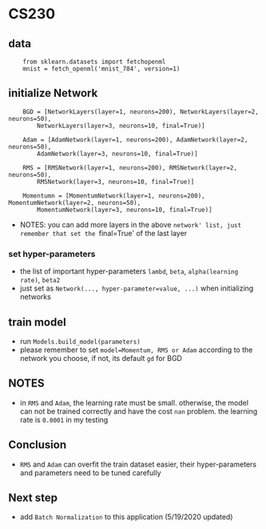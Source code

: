 # CS230

## data
        from sklearn.datasets import fetchopenml
        mnist = fetch_openml('mnist_784', version=1)
        
## initialize Network
        
        BGD = [NetworkLayers(layer=1, neurons=200), NetworkLayers(layer=2, neurons=50),
            NetworkLayers(layer=3, neurons=10, final=True)]
            
        Adam = [AdamNetwork(layer=1, neurons=200), AdamNetwork(layer=2, neurons=50),
            AdamNetwork(layer=3, neurons=10, final=True)]
            
        RMS = [RMSNetwork(layer=1, neurons=200), RMSNetwork(layer=2, neurons=50),
            RMSNetwork(layer=3, neurons=10, final=True)]
            
        Momentumn = [MomentumNetwork(layer=1, neurons=200), MomentumNetwork(layer=2, neurons=50),
            MomentumNetwork(layer=3, neurons=10, final=True)]

- NOTES: you can add more layers in the above `network' list, just remember that set the `final=True'
of the last layer

### set hyper-parameters
- the list of important hyper-parameters `lambd`, `beta`, `alpha(learning rate)`, `beta2`
- just set as `Network(..., hyper-parameter=value, ...)` when initializing networks

## train model
- run `Models.build_model(parameters)`
- please remember to set `model=Momentum, RMS or Adam` according to the network you choose, if not, its default `gd` for BGD

## NOTES
- in `RMS` and `Adam`, the learning rate must be small. otherwise, the model can not be trained correctly 
and have the cost `nan` problem. the learning rate is `0.0001` in my testing

## Conclusion
- `RMS` and `Adam` can overfit the train dataset easier, their hyper-parameters and parameters need to be tuned carefully

## Next step
- add `Batch Normalization` to this application (5/19/2020 updated)
